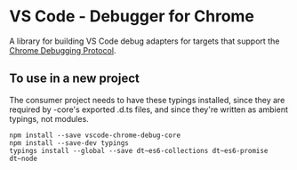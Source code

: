 # VS Code - Debugger for Chrome

A library for building VS Code debug adapters for targets that support the [Chrome Debugging Protocol](https://chromedevtools.github.io/debugger-protocol-viewer/).

## To use in a new project
The consumer project needs to have these typings installed, since they are required by -core's exported .d.ts files, and since they're written as ambient typings, not modules.
```
npm install --save vscode-chrome-debug-core
npm install --save-dev typings
typings install --global --save dt~es6-collections dt~es6-promise dt~node
```